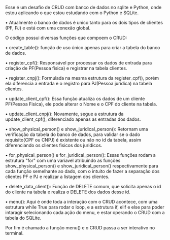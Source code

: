 Esse é um desafio de CRUD com banco de dados no sqlite e Python, onde estou aplicando o que estou estudando com o Python e SQLite.

• Atualmente o banco de dados é unico tanto para os dois tipos de clientes (PF, PJ) e está com uma conexão global.

O código possui diversas funções que compoem o CRUD:

• create_table(): função de uso único apenas para criar a tabela do banco de dados.

• register_cpf(): Responsável por processar os dados de entrada para criação de PF(Pessoa fisica) e registrar na tabela clientes.

• register_cnpj(): Formulada na mesma estrutura da register_cpf(), porém ela diferencia a entrada e o registro para PJ(Pessoa juridica) na tabela clientes.

• update_client_cpf(): Essa função atualiza os dados de um cliente PF(Pessoa Fisica), ele pode alterar o Nome e o CPF do cliente na tabela.

• update_client_cnpj(): Novamente, segue a estrutura da update_client_cpf(), diferenciado apenas as entradas dos dados.

• show_physical_person() e show_juridical_person(): Retornam uma verificação da tabela do banco de dados, para validar se o dado requisito(CPF ou CNPJ)
é existente ou não no id da tabela, assim diferenciando os clientes fisicos dos juridicos.

• for_physical_person() e for_juridical_person(): Essas funções rodam a estrutura "for" com uma variavel atribuindo as funções show_physical_person() e show_juridical_person()
respectivamente para cada função semelhante ao dado, com o intuito de fazer a separação dos clientes PF e PJ e realizar a listagem dos clientes.

• delete_data_client(): Função de DELETE comum, que solicita apenas o id do cliente na tabela e realiza o DELETE dos dados desse id.

• menu(): Aqui é onde toda a interação com o CRUD acontece, com uma estrutura while True para rodar o loop, e a estrutura if, elif e else para poder intaragir selecionando
cada ação do menu, e estar operando o CRUD com a tabela do SQLite.

Por fim é chamado a função menu() e o CRUD passa a ser interativo no terminal.
